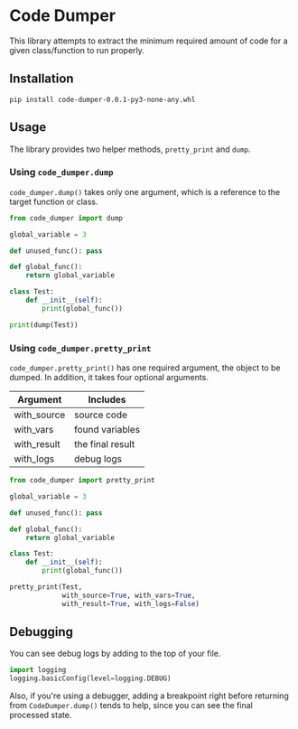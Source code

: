 # Code Dumper
This library attempts to extract the minimum required amount of code for a given
class/function to run properly.

## Installation
```shell script
pip install code-dumper-0.0.1-py3-none-any.whl
```

## Usage
The library provides two helper methods, `pretty_print` and `dump`.
### Using `code_dumper.dump`
`code_dumper.dump()` takes only one argument, which is a reference to the
target function or class.
```python
from code_dumper import dump

global_variable = 3

def unused_func(): pass

def global_func():
    return global_variable

class Test:
    def __init__(self):
        print(global_func())

print(dump(Test))
```
### Using `code_dumper.pretty_print`
`code_dumper.pretty_print()` has one required argument, the object to be
dumped. In addition, it takes four optional arguments.

|  Argument |    Includes    |
|-----------|----------------|
|with_source|source code     |
|with_vars  |found variables |
|with_result|the final result|
|with_logs  |debug logs      |
```python
from code_dumper import pretty_print

global_variable = 3

def unused_func(): pass

def global_func():
    return global_variable

class Test:
    def __init__(self):
        print(global_func())

pretty_print(Test, 
             with_source=True, with_vars=True,
             with_result=True, with_logs=False)
```

## Debugging
You can see debug logs by adding to the top of your file.
```python
import logging
logging.basicConfig(level=logging.DEBUG)
```
Also, if you're using a debugger, adding a breakpoint right before returning
from `CodeDumper.dump()` tends to help, since you can see the final processed
state.
